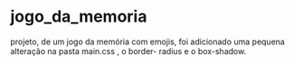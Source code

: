 # jogo_da_memoria
projeto, de um jogo da memória com emojis, foi adicionado uma pequena alteração na pasta main.css , o border- radius e o box-shadow.
